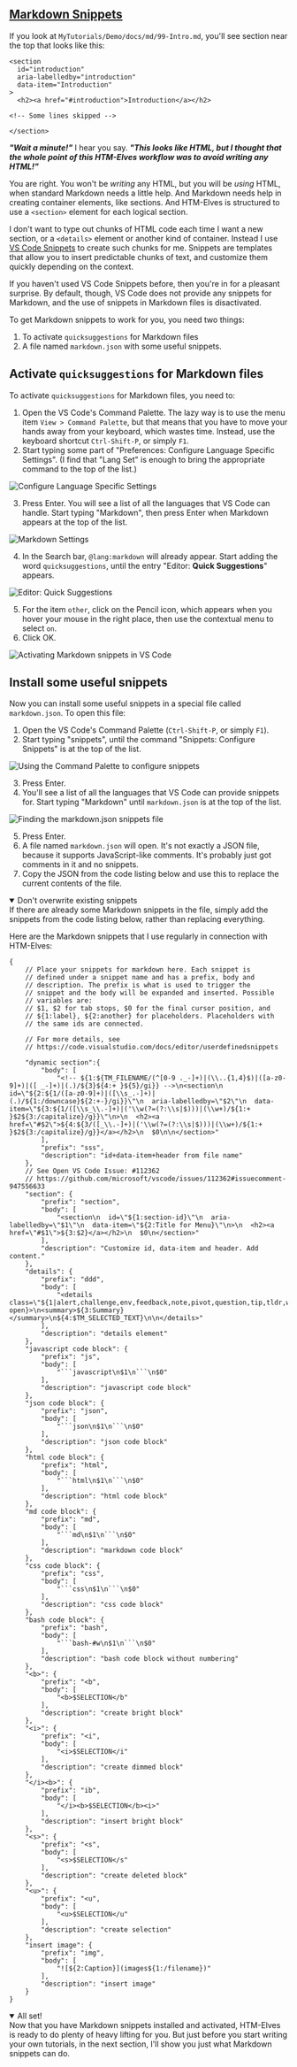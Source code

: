 <!-- Markdown Snippets -->
<section
  id="markdown-snippets"
  aria-labelledby="markdown-snippets"
  data-item="Markdown Snippets"
>
<h2><a href="#markdown-snippets">Markdown Snippets</a></h2>

If you look at `MyTutorials/Demo/docs/md/99-Intro.md`, you'll see section near the top that looks like this:

```md-#8
<section
  id="introduction"
  aria-labelledby="introduction"
  data-item="Introduction"
>
  <h2><a href="#introduction">Introduction</a></h2>
```
```md-s
<!-- Some lines skipped -->
```
```md-#53
</section>
```

***"Wait a minute!"*** I hear you say. ***"This looks like HTML, but I thought that the whole point of this HTM-Elves workflow was to avoid writing any HTML!"***

You are right. You won't be _writing_ any HTML, but you will be _using_ HTML, when standard Markdown needs a little help. And Markdown needs help in creating container elements, like sections. And HTM-Elves is structured to use a `<section>` element for each logical section.

I don't want to type out chunks of HTML code each time I want a new section, or a `<details>` element or another kind of container. Instead I use [VS Code Snippets](https://code.visualstudio.com/docs/editor/userdefinedsnippets) to create such chunks for me. Snippets are templates that allow you to insert predictable chunks of text, and customize them quickly depending on the context.

If you haven't used VS Code Snippets before, then you're in for a pleasant surprise. By default, though, VS Code does not provide any snippets for Markdown, and the use of snippets in Markdown files is disactivated. 

To get Markdown snippets to work for you, you need two things:

1. To activate `quicksuggestions` for Markdown files
2. A file named `markdown.json` with some useful snippets.

## Activate `quicksuggestions` for Markdown files

To activate `quicksuggestions` for Markdown files, you need to:

1. Open the VS Code's Command Palette. The lazy way is to use the menu item `View > Command Palette`, but that means that you have to move your hands away from your keyboard, which wastes time. Instead, use the keyboard shortcut `Ctrl-Shift-P`, or simply `F1`.
2. Start typing some part of "Preferences: Configure Language Specific Settings". (I find that "Lang Set" is enough to bring the appropriate command to the top of the list.)

![Configure Language Specific Settings](images/LanguageSettings.webp)

3. Press Enter. You will see a list of all the languages that VS Code can handle. Start typing "Markdown", then press Enter when Markdown appears at the top of the list.

![Markdown Settings](images/MarkdownSettings.webp)

4. In the Search bar, `@lang:markdown` will already appear. Start adding the word `quicksuggestions`, until the entry "Editor: **Quick Suggestions**" appears.

![Editor: Quick Suggestions](images/quickSuggestions.webp)

5. For the item `other`, click on the Pencil icon, which appears when you hover your mouse in the right place, then use the contextual menu to select `on`.
6. Click OK.

![Activating Markdown snippets in VS Code](images/ActivateQuickSuggestions.webp)


## Install some useful snippets

Now you can install some useful snippets in a special file called `markdown.json`. To open this file:

1. Open the VS Code's Command Palette (`Ctrl-Shift-P`, or simply `F1`).
2. Start typing "snippets", until the command "Snippets: Configure Snippets" is at the top of the list.

![Using the Command Palette to configure snippets](images/ConfigureSnippets.webp)

3. Press Enter.
4. You'll see a list of all the languages that VS Code can provide snippets for. Start typing "Markdown" until `markdown.json` is at the top of the list.

![Finding the markdown.json snippets file](images/MarkdownSnippets.webp)

5. Press Enter.
6. A file named `markdown.json` will open. It's not exactly a JSON file, because it supports JavaScript-like comments. It's probably just got comments in it and no snippets.
7. Copy the JSON from the code listing below and use this to replace the current contents of the file.

<details class="warn" open>
<summary>Don't overwrite existing snippets</summary>
If there are already some Markdown snippets in the file, simply add the snippets from the code listing below, rather than replacing everything.

</details>

Here are the Markdown snippets that I use regularly in connection with HTM-Elves:

```json-w
{
	// Place your snippets for markdown here. Each snippet is
	// defined under a snippet name and has a prefix, body and
	// description. The prefix is what is used to trigger the 
	// snippet and the body will be expanded and inserted. Possible
	// variables are:
	// $1, $2 for tab stops, $0 for the final cursor position, and
	// ${1:label}, ${2:another} for placeholders. Placeholders with
	// the same ids are connected.

	// For more details, see
	// https://code.visualstudio.com/docs/editor/userdefinedsnippets

	"dynamic section":{
		"body": [
			"<!-- ${1:${TM_FILENAME/(^[0-9 ._-]+)|(\\..{1,4}$)|([a-z0-9]+)|([ _-]+)|(.)/${3}${4:+ }${5}/gi}} -->\n<section\n  id=\"${2:${1/([a-z0-9]+)|([\\s_.-]+)|(.)/${1:/downcase}${2:+-}/gi}}\"\n  aria-labelledby=\"$2\"\n  data-item=\"${3:${1/([\\s_\\.-]+)|('\\w(?=(?:\\s|$)))|(\\w+)/${1:+ }$2${3:/capitalize}/g}}\"\n>\n  <h2><a href=\"#$2\">${4:${3/([_\\.-]+)|('\\w(?=(?:\\s|$)))|(\\w+)/${1:+ }$2${3:/capitalize}/g}}</a></h2>\n  $0\n\n</section>"
		],
		"prefix": "sss",
		"description": "id+data-item+header from file name"
	},
	// See Open VS Code Issue: #112362
	// https://github.com/microsoft/vscode/issues/112362#issuecomment-947556633
	"section": {
		"prefix": "section",
		"body": [
			"<section\n  id=\"${1:section-id}\"\n  aria-labelledby=\"$1\"\n  data-item=\"${2:Title for Menu}\"\n>\n  <h2><a href=\"#$1\">${3:$2}</a></h2>\n  $0\n</section>"
		],
		"description": "Customize id, data-item and header. Add content."
	},
	"details": {
		"prefix": "ddd",
		"body": [
			"<details class=\"${1|alert,challenge,env,feedback,note,pivot,question,tip,tldr,warn|}\"${2: open}>\n<summary>${3:Summary}</summary>\n${4:$TM_SELECTED_TEXT}\n\n</details>"
		],
		"description": "details element"
	},
	"javascript code block": {
		"prefix": "js",
		"body": [
			"```javascript\n$1\n```\n$0"
		],
		"description": "javascript code block"
	},
	"json code block": {
		"prefix": "json",
		"body": [
			"```json\n$1\n```\n$0"
		],
		"description": "json code block"
	},
	"html code block": {
		"prefix": "html",
		"body": [
			"```html\n$1\n```\n$0"
		],
		"description": "html code block"
	},
	"md code block": {
		"prefix": "md",
		"body": [
			"```md\n$1\n```\n$0"
		],
		"description": "markdown code block"
	},
	"css code block": {
		"prefix": "css",
		"body": [
			"```css\n$1\n```\n$0"
		],
		"description": "css code block"
	},
	"bash code block": {
		"prefix": "bash",
		"body": [
			"```bash-#w\n$1\n```\n$0"
		],
		"description": "bash code block without numbering"
	},
	"<b>": {
		"prefix": "<b",
		"body": [
			"<b>$SELECTION</b"
		],
		"description": "create bright block"
	},
	"<i>": {
		"prefix": "<i",
		"body": [
			"<i>$SELECTION</i"
		],
		"description": "create dimmed block"
	},
	"</i><b>": {
		"prefix": "ib",
		"body": [
			"</i><b>$SELECTION</b><i>"
		],
		"description": "insert bright block"
	},
	"<s>": {
		"prefix": "<s",
		"body": [
			"<s>$SELECTION</s"
		],
		"description": "create deleted block"
	},
	"<u>": {
		"prefix": "<u",
		"body": [
			"<u>$SELECTION</u"
		],
		"description": "create selection"
	},
	"insert image": {
		"prefix": "img",
		"body": [
			"![${2:Caption}](images${1:/filename})"
		],
		"description": "insert image"
	}
}
```

<details class="pivot" open>
<summary>All set!</summary>
Now that you have Markdown snippets installed and activated, HTM-Elves is ready to do plenty of heavy lifting for you. But just before you start writing your own tutorials, in the next section, I'll show you just what Markdown snippets can do.

</details>

</section>
